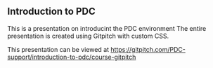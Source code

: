 Introduction to PDC
-------------------

This is a presentation on introducint the PDC environment
The entire presentation is created using Gitpitch with custom CSS.

This presentation can be viewed at
https://gitpitch.com/PDC-support/introduction-to-pdc/course-gitpitch


